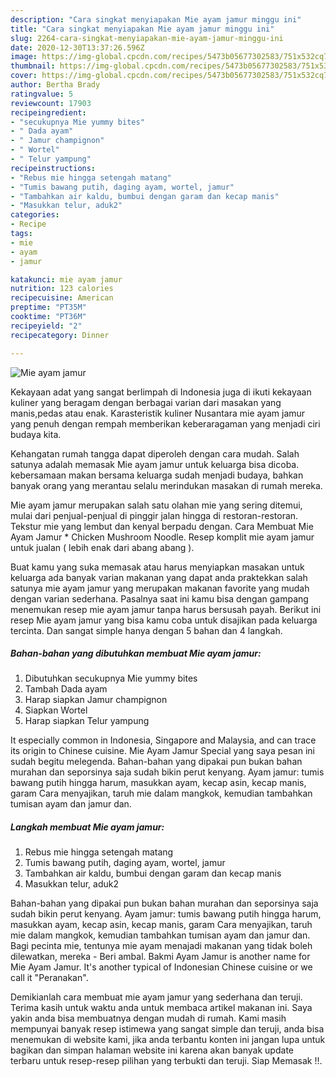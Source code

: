 ```yaml
---
description: "Cara singkat menyiapakan Mie ayam jamur minggu ini"
title: "Cara singkat menyiapakan Mie ayam jamur minggu ini"
slug: 2264-cara-singkat-menyiapakan-mie-ayam-jamur-minggu-ini
date: 2020-12-30T13:37:26.596Z
image: https://img-global.cpcdn.com/recipes/5473b05677302583/751x532cq70/mie-ayam-jamur-foto-resep-utama.jpg
thumbnail: https://img-global.cpcdn.com/recipes/5473b05677302583/751x532cq70/mie-ayam-jamur-foto-resep-utama.jpg
cover: https://img-global.cpcdn.com/recipes/5473b05677302583/751x532cq70/mie-ayam-jamur-foto-resep-utama.jpg
author: Bertha Brady
ratingvalue: 5
reviewcount: 17903
recipeingredient:
- "secukupnya Mie yummy bites"
- " Dada ayam"
- " Jamur champignon"
- " Wortel"
- " Telur yampung"
recipeinstructions:
- "Rebus mie hingga setengah matang"
- "Tumis bawang putih, daging ayam, wortel, jamur"
- "Tambahkan air kaldu, bumbui dengan garam dan kecap manis"
- "Masukkan telur, aduk2"
categories:
- Recipe
tags:
- mie
- ayam
- jamur

katakunci: mie ayam jamur 
nutrition: 123 calories
recipecuisine: American
preptime: "PT35M"
cooktime: "PT36M"
recipeyield: "2"
recipecategory: Dinner

---
```



![Mie ayam jamur](https://img-global.cpcdn.com/recipes/5473b05677302583/751x532cq70/mie-ayam-jamur-foto-resep-utama.jpg)

Kekayaan adat yang sangat berlimpah di Indonesia juga di ikuti kekayaan kuliner yang beragam dengan berbagai varian dari masakan yang manis,pedas atau enak. Karasteristik kuliner Nusantara mie ayam jamur yang penuh dengan rempah memberikan keberaragaman yang menjadi ciri budaya kita.


Kehangatan rumah tangga dapat diperoleh dengan cara mudah. Salah satunya adalah memasak Mie ayam jamur untuk keluarga bisa dicoba. kebersamaan makan bersama keluarga sudah menjadi budaya, bahkan banyak orang yang merantau selalu merindukan masakan di rumah mereka.

Mie ayam jamur merupakan salah satu olahan mie yang sering ditemui, mulai dari penjual-penjual di pinggir jalan hingga di restoran-restoran. Tekstur mie yang lembut dan kenyal berpadu dengan. Cara Membuat Mie Ayam Jamur * Chicken Mushroom Noodle. Resep komplit mie ayam jamur untuk jualan ( lebih enak dari abang abang ).

Buat kamu yang suka memasak atau harus menyiapkan masakan untuk keluarga ada banyak varian makanan yang dapat anda praktekkan salah satunya mie ayam jamur yang merupakan makanan favorite yang mudah dengan varian sederhana. Pasalnya saat ini kamu bisa dengan gampang menemukan resep mie ayam jamur tanpa harus bersusah payah.
Berikut ini resep Mie ayam jamur yang bisa kamu coba untuk disajikan pada keluarga tercinta. Dan sangat simple hanya dengan 5 bahan dan 4 langkah.


<!--inarticleads1-->

##### Bahan-bahan yang dibutuhkan membuat Mie ayam jamur:

1. Dibutuhkan secukupnya Mie yummy bites
1. Tambah  Dada ayam
1. Harap siapkan  Jamur champignon
1. Siapkan  Wortel
1. Harap siapkan  Telur yampung


It especially common in Indonesia, Singapore and Malaysia, and can trace its origin to Chinese cuisine. Mie Ayam Jamur Special yang saya pesan ini sudah begitu melegenda. Bahan-bahan yang dipakai pun bukan bahan murahan dan seporsinya saja sudah bikin perut kenyang. Ayam jamur: tumis bawang putih hingga harum, masukkan ayam, kecap asin, kecap manis, garam Cara menyajikan, taruh mie dalam mangkok, kemudian tambahkan tumisan ayam dan jamur dan. 

<!--inarticleads2-->

##### Langkah membuat  Mie ayam jamur:

1. Rebus mie hingga setengah matang
1. Tumis bawang putih, daging ayam, wortel, jamur
1. Tambahkan air kaldu, bumbui dengan garam dan kecap manis
1. Masukkan telur, aduk2


Bahan-bahan yang dipakai pun bukan bahan murahan dan seporsinya saja sudah bikin perut kenyang. Ayam jamur: tumis bawang putih hingga harum, masukkan ayam, kecap asin, kecap manis, garam Cara menyajikan, taruh mie dalam mangkok, kemudian tambahkan tumisan ayam dan jamur dan. Bagi pecinta mie, tentunya mie ayam menajadi makanan yang tidak boleh dilewatkan, mereka - Beri ambal. Bakmi Ayam Jamur is another name for Mie Ayam Jamur. It&#39;s another typical of Indonesian Chinese cuisine or we call it &#34;Peranakan&#34;. 

Demikianlah cara membuat mie ayam jamur yang sederhana dan teruji. Terima kasih untuk waktu anda untuk membaca artikel makanan ini. Saya yakin anda bisa membuatnya dengan mudah di rumah. Kami masih mempunyai banyak resep istimewa yang sangat simple dan teruji, anda bisa menemukan di website kami, jika anda terbantu konten ini jangan lupa untuk bagikan dan simpan halaman website ini karena akan banyak update terbaru untuk resep-resep pilihan yang terbukti dan teruji. Siap Memasak !!. 
